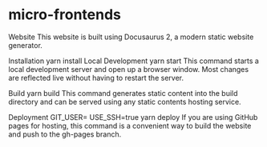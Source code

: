 # micro-frontends

Website
This website is built using Docusaurus 2, a modern static website generator.

Installation
yarn install
Local Development
yarn start
This command starts a local development server and open up a browser window. Most changes are reflected live without having to restart the server.

Build
yarn build
This command generates static content into the build directory and can be served using any static contents hosting service.

Deployment
GIT_USER=<Your GitHub username> USE_SSH=true yarn deploy
If you are using GitHub pages for hosting, this command is a convenient way to build the website and push to the gh-pages branch.
